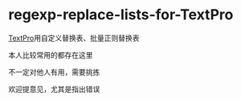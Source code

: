 # regexp-replace-lists-for-TextPro
[TextPro](http://www.fodianbaoku.com/tools/index.htm)用自定义替换表、批量正则替换表

本人比较常用的都存在这里

不一定对他人有用，需要挑拣

欢迎提意见，尤其是指出错误
